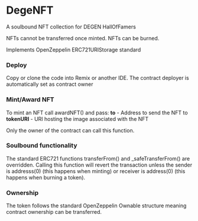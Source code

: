 # DegeNFT
A soulbound NFT collection for DEGEN HallOfFamers

NFTs cannot be transferred once minted.
NFTs can be burned.

Implements OpenZeppelin ERC721URIStorage standard

### Deploy
Copy or clone the code into Remix or another IDE.  The contract deployer is automatically set as contract owner

### Mint/Award NFT
To mint an NFT call awardNFT() and pass: 
**to** - Address to send the NFT to  
**tokenURI** - URI hosting the image associated with the NFT

Only the owner of the contract can call this function.

### Soulbound functionality
The standard ERC721 functions transferFrom() and _safeTransferFrom() are overridden.  Calling this function will revert the transaction unless the sender is addresss(0) (this happens when minting) or receiver is address(0) (this happens when burning a token).

### Ownership
The token follows the standard OpenZeppelin Ownable structure meaning contract ownership can be transferred.
